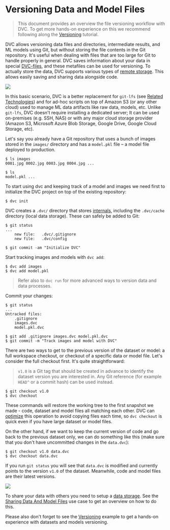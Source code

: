 # Versioning Data and Model Files

> This document provides an overview the file versioning workflow with DVC. To
> get more hands-on experience on this we recommend following along the
> [Versioning](/doc/tutorials/versioning) tutorial.

DVC allows versioning data files and directories, intermediate results, and ML
models using Git, but without storing the file contents in the Git repository.
It's useful when dealing with files that are too large for Git to handle
properly in general. DVC saves information about your data in special
[DVC-files](/doc/user-guide/dvc-file-format), and these metafiles can be used
for versioning. To actually store the data, DVC supports various types of
[remote storage](/doc/command-reference/remote). This allows easily saving and
sharing data alongside code.

![](/img/model-versioning-diagram.png)

In this basic scenario, DVC is a better replacement for `git-lfs` (see
[Related Technologies](/doc/understanding-dvc/related-technologies)) and for
ad-hoc scripts on top of Amazon S3 (or any other cloud) used to manage ML
<abbr>data artifacts</abbr> like raw data, models, etc. Unlike `git-lfs`, DVC
doesn't require installing a dedicated server; It can be used on-premises (e.g.
SSH, NAS) or with any major cloud storage provider (Amazon S3, Microsoft Azure
Blob Storage, Google Drive, Google Cloud Storage, etc).

Let's say you already have a Git repository that uses a bunch of images stored
in the `images/` directory and has a `model.pkl` file – a model file deployed to
production.

```dvc
$ ls images
0001.jpg 0002.jpg 0003.jpg 0004.jpg ...

$ ls
model.pkl ...
```

To start using dvc and keeping track of a model and images we need first to
initialize the <abbr>DVC project</abbr> on top of the existing repository:

```dvc
$ dvc init
```

DVC creates a `.dvc/` directory that stores
[internals](/doc/user-guide/dvc-files-and-directories), including the
`.dvc/cache` directory (local data storage). These can safely be added to Git:

```dvc
$ git status
...
    new file:   .dvc/.gitignore
    new file:   .dvc/config

$ git commit -am "Initialize DVC"
```

Start tracking images and models with `dvc add`:

```dvc
$ dvc add images
$ dvc add model.pkl
```

> Refer also to `dvc run` for more advanced ways to version data and data
> processes.

Commit your changes:

```dvc
$ git status
...
Untracked files:
    .gitignore
    images.dvc
    model.pkl.dvc

$ git add .gitignore images.dvc model.pkl.dvc
$ git commit -m "Track images and model with DVC"
```

There are two ways to get to the previous version of the dataset or model: a
full <abbr>workspace</abbr> checkout, or checkout of a specific data or model
file. Let's consider the full checkout first. It's quite straightforward:

> `v1.0` is a Git tag that should be created in advance to identify the dataset
> version you are interested in. Any Git reference (for example `HEAD^` or a
> commit hash) can be used instead.

```dvc
$ git checkout v1.0
$ dvc checkout
```

These commands will restore the working tree to the first snapshot we made -
code, dataset and model files all matching each other. DVC can
[optimize](/doc/user-guide/large-dataset-optimization) this operation to avoid
copying files each time, so `dvc checkout` is quick even if you have large
dataset or model files.

On the other hand, if we want to keep the current version of code and go back to
the previous dataset only, we can do something like this (make sure that you
don't have uncommitted changes in the `data.dvc`):

```dvc
$ git checkout v1.0 data.dvc
$ dvc checkout data.dvc
```

If you run `git status` you will see that `data.dvc` is modified and currently
points to the version `v1.0` of the dataset. Meanwhile, code and model files are
their latest versions.

![](/img/versioning.png)

To share your data with others you need to setup a
[data storage](/doc/command-reference/remote). See the
[Sharing Data And Model Files](/doc/use-cases/sharing-data-and-model-files) use
case to get an overview on how to do this.

Please also don't forget to see the [Versioning](/doc/tutorials/versioning)
example to get a hands-on experience with datasets and models versioning.
